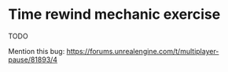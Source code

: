 # Time rewind mechanic exercise

TODO

Mention this bug: https://forums.unrealengine.com/t/multiplayer-pause/81893/4
